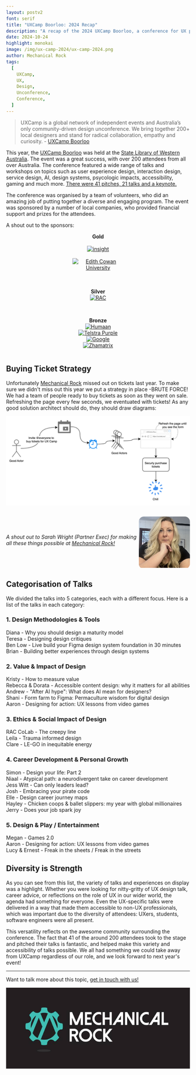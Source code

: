 ```yaml
---
layout: postv2
font: serif
title: "UXCamp Boorloo: 2024 Recap"
description: "A recap of the 2024 UXCamp Boorloo, a conference for UX professionals"
date: 2024-10-24
highlight: monokai
image: /img/ux-camp-2024/ux-camp-2024.png
author: Mechanical Rock
tags:
  [
    UXCamp,
    UX,
    Design,
    Unconference,
    Conference,
  ]
---
```



> UXCamp is a global network of independent events and Australia’s only community-driven design unconference. We bring together 200+ local designers and stand for radical collaboration, empathy and curiosity. - [UXCamp Boorloo](https://uxcamp.au/)

This year, the [UXCamp Boorloo](https://uxcamp.au/) was held at the [State Library of Western Australia](https://slwa.wa.gov.au/). The event was a great success, with over 200 attendees from all over Australia. The conference featured a wide range of talks and workshops on topics such as user experience design, interaction design, service design, AI, design systems, psycologic impacts, accessibility, gaming and much more. [There were 41 pitches, 21 talks and a keynote.](https://uxcamp.au/agenda/)

The conference was organised by a team of volunteers, who did an amazing job of putting together a diverse and engaging program. The event was sponsored by a number of local companies, who provided financial support and prizes for the attendees. 

A shout out to the sponsors:

<center style="max-width:10em;display:flex;flex-direction:column;justify-content:center;align-items:center;margin:0 auto;">
  <b>Gold</b><br />
  <a href="https://au.insight.com/en_AU/home.html"><img alt="insight" src="/img/ux-camp-2024/insight.avif"/></a><br />
  <a href="https://www.ecu.edu.au/"><img alt="Edith Cowan University" src="/img/ux-camp-2024/ecu.avif"/></a><br />

  <br /><b>Silver</b><br />
  <a href="https://www.rac.com.au/"><img alt="RAC" src="/img/ux-camp-2024/rac.avif"/></a><br />

  <br /><b>Bronze</b><br />
  <a href="https://www.humaan.com/"><img alt="Humaan" src="/img/ux-camp-2024/humaan.avif"/></a><br />
  <a href="https://purple.telstra.com/"><img alt="Telstra Purple" src="/img/ux-camp-2024/telstrapurple.avif"/></a><br />
  <a href="https://about.google/google-in-australia/"><img alt="Google" src="/img/ux-camp-2024/google.avif"/></a><br />
  <a href="https://zhamatix.com/"><img alt="Zhamatrix" src="/img/ux-camp-2024/zhamatix.avif"/></a><br />
</center>

## Buying Ticket Strategy

Unfortunately [Mechanical Rock](https://www.mechanicalrock.io/) missed out on tickets last year. To make sure we didn't miss out this year we put a strategy in place -BRUTE FORCE! We had a team of people ready to buy tickets as soon as they went on sale. Refreshing the page every few seconds, we eventuated with tickets! As any good solution architect should do, they should draw diagrams:

![Buying Ticket Strategy](/img/ux-camp-2024/buying-ticket-strategy.png)

<div style="display:flex;flex-direction:row;align-items:center;">
  <p><em>A shout out to Sarah Wright (Partner Exec) for making all these things possible at <a href="https://www.mechanicalrock.io/">Mechanical Rock!</a></em></p>
  <div style="margin-top:1em;max-width:10em;margin-left:auto;margin-right:auto;border-radius:1em;overflow:hidden;">
    <img alt="Sarah Wright, Mechanical Rock's Partner Exec" src="/img/ux-camp-2024/sarah-wright.png" />
  </div>
</div>


## Categorisation of Talks

We divided the talks into 5 categories, each with a different focus. Here is a list of the talks in each category:

### 1. Design Methodologies & Tools
Diana - Why you should design a maturity model<br />
Teresa - Designing design critiques<br />
Ben Low - Live build your Figma design system foundation in 30 minutes<br />
Brian - Building better experiences through design systems<br />

### 2. Value & Impact of Design
Kristy - How to measure value<br />
Rebecca & Dorata - Accessible content design: why it matters for all abilities<br />
Andrew - "After AI hype": What does AI mean for designers?<br />
Shani - Form farm to Figma: Permaculture wisdom for digital design<br />
Aaron - Designing for action: UX lessons from video games<br />

### 3. Ethics & Social Impact of Design
RAC CoLab - The creepy line<br />
Leila - Trauma informed design<br />
Clare - LE-GO in inequitable energy<br />

### 4. Career Development & Personal Growth
Simon - Design your life: Part 2<br />
Niaal - Atypical path: a neurodivergent take on career development<br />
Jess Witt - Can only leaders lead?<br />
Josh - Embracing your pirate code<br />
Elle - Design career journey maps<br />
Hayley - Chicken coops & ballet slippers: my year with global millionaires<br />
Jerry - Does your job spark joy<br />

### 5. Design & Play / Entertainment
Megan - Games 2.0<br />
Aaron - Designing for action: UX lessons from video games<br />
Lucy & Ernest - Freak in the sheets / Freak in the streets<br />

## Diversity is Strength

As you can see from this list, the variety of talks and experiences on display was a highlight. 
Whether you were looking for nitty-gritty of UX design talk, career advice, or reflections on the role
of UX in our wider world, the agenda had something for everyone. Even the UX-specific talks were delivered
in a way that made them accessible to non-UX professionals, which was important due to the diversity of attendees: 
UXers, students, software engineers were all present.

This versatility reflects on the awesome community surrounding the conference. The fact that 41 of the around 200 
attendees took to the stage and pitched their talks is fantastic, and helped make this variety and accessibility
of talks possible. We all had something we could take away from UXCamp regardless of our role, and we look forward
to next year's event!

---

Want to talk more about this topic, [get in touch with us!](https://www.mechanicalrock.io/lets-get-started)

![Mechanical Rock Logo](/img/mr-logo-dark-landscape.jpg)
